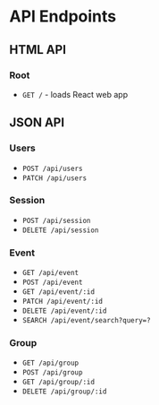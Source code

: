 # API Endpoints

## HTML API

### Root

- `GET /` - loads React web app

## JSON API

### Users

- `POST /api/users`
- `PATCH /api/users`

### Session

- `POST /api/session`
- `DELETE /api/session`

### Event

- `GET /api/event`
- `POST /api/event`
- `GET /api/event/:id`
- `PATCH /api/event/:id`
- `DELETE /api/event/:id`
- `SEARCH /api/event/search?query=?`

### Group

- `GET /api/group`
- `POST /api/group`
- `GET /api/group/:id`
- `DELETE /api/group/:id`
